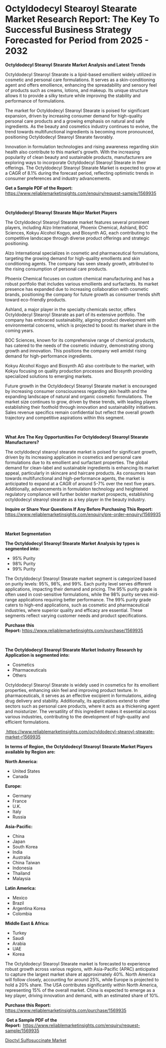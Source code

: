 <p><h1>Octyldodecyl Stearoyl Stearate Market Research Report: The Key To Successful Business Strategy Forecasted for Period from 2025 - 2032</h1></p><p><strong>Octyldodecyl Stearoyl Stearate Market Analysis and Latest Trends</strong></p>
<p><p>Octyldodecyl Stearoyl Stearate is a lipid-based emollient widely utilized in cosmetic and personal care formulations. It serves as a skin-conditioning agent and offers emollience, enhancing the spreadability and sensory feel of products such as creams, lotions, and makeup. Its unique structure allows it to provide a silky texture while improving the stability and performance of formulations.</p><p>The market for Octyldodecyl Stearoyl Stearate is poised for significant expansion, driven by increasing consumer demand for high-quality personal care products and a growing emphasis on natural and safe ingredients. As the beauty and cosmetics industry continues to evolve, the trend towards multifunctional ingredients is becoming more pronounced, positioning Octyldodecyl Stearoyl Stearate favorably. </p><p>Innovation in formulation technologies and rising awareness regarding skin health also contribute to this market's growth. With the increasing popularity of clean beauty and sustainable products, manufacturers are exploring ways to incorporate Octyldodecyl Stearoyl Stearate in their offerings. The Octyldodecyl Stearoyl Stearate Market is expected to grow at a CAGR of 8.1% during the forecast period, reflecting optimistic trends in consumer preferences and industry advancements.</p></p>
<p><strong>Get a Sample PDF of the Report:&nbsp;</strong> <a href="https://www.reliablemarketinsights.com/enquiry/request-sample/1569935?utm_campaign=2183&utm_medium=2&utm_source=Github&utm_content=ia&utm_term=25032025&utm_id=octyldodecyl-stearoyl-stearate">https://www.reliablemarketinsights.com/enquiry/request-sample/1569935</a></p>
<p>&nbsp;</p>
<p><strong>Octyldodecyl Stearoyl Stearate Major Market Players</strong></p>
<p><p>The Octyldodecyl Stearoyl Stearate market features several prominent players, including Alzo International, Phoenix Chemical, Ashland, BOC Sciences, Kokyu Alcohol Kogyo, and Biosynth AG, each contributing to the competitive landscape through diverse product offerings and strategic positioning.</p><p>Alzo International specializes in cosmetic and pharmaceutical formulations, targeting the growing demand for high-quality emollients and skin conditioning agents. The company has seen steady growth, attributed to the rising consumption of personal care products.</p><p>Phoenix Chemical focuses on custom chemical manufacturing and has a robust portfolio that includes various emollients and surfactants. Its market presence has expanded due to increasing collaboration with cosmetic brands, positioning the company for future growth as consumer trends shift toward eco-friendly products.</p><p>Ashland, a major player in the specialty chemicals sector, offers Octyldodecyl Stearoyl Stearate as part of its extensive portfolio. The company has embraced sustainability, aligning product development with environmental concerns, which is projected to boost its market share in the coming years.</p><p>BOC Sciences, known for its comprehensive range of chemical products, has catered to the needs of the cosmetic industry, demonstrating strong growth and innovation. This positions the company well amidst rising demand for high-performance ingredients.</p><p>Kokyu Alcohol Kogyo and Biosynth AG also contribute to the market, with Kokyu focusing on quality production processes and Biosynth providing specialized solutions to emerging markets. </p><p>Future growth in the Octyldodecyl Stearoyl Stearate market is encouraged by increasing consumer consciousness regarding skin health and the expanding landscape of natural and organic cosmetic formulations. The market size continues to grow, driven by these trends, with leading players establishing their foothold through innovation and sustainability initiatives. Sales revenue specifics remain confidential but reflect the overall growth trajectory and competitive aspirations within this segment.</p></p>
<p>&nbsp;</p>
<p><strong>What Are The Key Opportunities For Octyldodecyl Stearoyl Stearate Manufacturers?</strong></p>
<p><p>The octyldodecyl stearoyl stearate market is poised for significant growth, driven by its increasing application in cosmetics and personal care formulations due to its emollient and surfactant properties. The global demand for clean-label and sustainable ingredients is enhancing its market appeal, particularly in skincare and haircare products. As consumers lean towards multifunctional and high-performance agents, the market is anticipated to expand at a CAGR of around 5-7% over the next five years. Additionally, advancements in formulation technology and heightened regulatory compliance will further bolster market prospects, establishing octyldodecyl stearoyl stearate as a key player in the beauty industry.</p></p>
<p><strong>Inquire or Share Your Questions If Any Before Purchasing This Report:</strong> <a href="https://www.reliablemarketinsights.com/enquiry/pre-order-enquiry/1569935?utm_campaign=2183&utm_medium=2&utm_source=Github&utm_content=ia&utm_term=25032025&utm_id=octyldodecyl-stearoyl-stearate">https://www.reliablemarketinsights.com/enquiry/pre-order-enquiry/1569935</a></p>
<p>&nbsp;</p>
<p><strong>Market Segmentation</strong></p>
<p><strong>The Octyldodecyl Stearoyl Stearate Market Analysis by types is segmented into:</strong></p>
<p><ul><li>95% Purity</li><li>98% Purity</li><li>99% Purity</li></ul></p>
<p><p>The Octyldodecyl Stearoyl Stearate market segment is categorized based on purity levels: 95%, 98%, and 99%. Each purity level serves different applications, impacting their demand and pricing. The 95% purity grade is often used in cost-sensitive formulations, while the 98% purity serves mid-range applications requiring better performance. The 99% purity grade caters to high-end applications, such as cosmetic and pharmaceutical industries, where superior quality and efficacy are essential. These segments reflect varying customer needs and product specifications.</p></p>
<p><strong>Purchase this Report:&nbsp;</strong><a href="https://www.reliablemarketinsights.com/purchase/1569935?utm_campaign=2183&utm_medium=2&utm_source=Github&utm_content=ia&utm_term=25032025&utm_id=octyldodecyl-stearoyl-stearate">https://www.reliablemarketinsights.com/purchase/1569935</a></p>
<p>&nbsp;</p>
<p><strong>The Octyldodecyl Stearoyl Stearate Market Industry Research by Application is segmented into:</strong></p>
<p><ul><li>Cosmetics</li><li>Pharmaceuticals</li><li>Others</li></ul></p>
<p><p>Octyldodecyl Stearoyl Stearate is widely used in cosmetics for its emollient properties, enhancing skin feel and improving product texture. In pharmaceuticals, it serves as an effective excipient in formulations, aiding drug delivery and stability. Additionally, its applications extend to other sectors such as personal care products, where it acts as a thickening agent and moisturizer. The versatility of this ingredient makes it essential across various industries, contributing to the development of high-quality and efficient formulations.</p></p>
<p><a href="https://www.reliablemarketinsights.com/octyldodecyl-stearoyl-stearate-market-r1569935?utm_campaign=2183&utm_medium=2&utm_source=Github&utm_content=ia&utm_term=25032025&utm_id=octyldodecyl-stearoyl-stearate">&nbsp;https://www.reliablemarketinsights.com/octyldodecyl-stearoyl-stearate-market-r1569935</a></p>
<p><strong>In terms of Region, the Octyldodecyl Stearoyl Stearate Market Players available by Region are:</strong></p>
<p>
    <p> <strong> North America: </strong>
        <ul>
            <li>United States</li>
            <li>Canada</li>
        </ul>
        </p> 
    <p> <strong> Europe: </strong>
        <ul>
            <li>Germany</li>
            <li>France</li>
            <li>U.K.</li>
            <li>Italy</li>
            <li>Russia</li>
        </ul>
        </p> 
    <p> <strong> Asia-Pacific: </strong>
        <ul>
            <li>China</li>
            <li>Japan</li>
            <li>South Korea</li>
            <li>India</li>
            <li>Australia</li>
            <li>China Taiwan</li>
            <li>Indonesia</li>
            <li>Thailand</li>
            <li>Malaysia</li>
        </ul>
        </p> 
    <p> <strong> Latin America: </strong>
        <ul>
            <li>Mexico</li>
            <li>Brazil</li>
            <li>Argentina Korea</li>
            <li>Colombia</li>
        </ul>
        </p> 
    <p> <strong> Middle East & Africa: </strong>
        <ul>
            <li>Turkey</li>
            <li>Saudi</li>
            <li>Arabia</li>
            <li>UAE</li>
            <li>Korea</li>
        </ul>
    </p>
    </p>
<p><p>The Octyldodecyl Stearoyl Stearate market is forecasted to experience robust growth across various regions, with Asia-Pacific (APAC) anticipated to capture the largest market share at approximately 40%. North America will follow closely, accounting for around 25%, while Europe is projected to hold a 20% share. The USA contributes significantly within North America, representing 15% of the overall market. China is expected to emerge as a key player, driving innovation and demand, with an estimated share of 10%.</p></p>
<p><strong>Purchase this Report: </strong><a href="https://www.reliablemarketinsights.com/purchase/1569935?utm_campaign=2183&utm_medium=2&utm_source=Github&utm_content=ia&utm_term=25032025&utm_id=octyldodecyl-stearoyl-stearate">https://www.reliablemarketinsights.com/purchase/1569935</a></p>
<p>&nbsp;<strong>Get a Sample PDF of the Report:&nbsp;&nbsp;</strong><a href="https://www.reliablemarketinsights.com/enquiry/request-sample/1569935?utm_campaign=2183&utm_medium=2&utm_source=Github&utm_content=ia&utm_term=25032025&utm_id=octyldodecyl-stearoyl-stearate">https://www.reliablemarketinsights.com/enquiry/request-sample/1569935</a></p>
<p><strong></strong></p>
<p><p><a href="https://github.com/SanjidaKhan901/Market-Research-Report-List-2/blob/main/dioctyl-sulfosuccinate-market.md?utm_campaign=2183&utm_medium=2&utm_source=Github&utm_content=ia&utm_term=25032025&utm_id=octyldodecyl-stearoyl-stearate">Dioctyl Sulfosuccinate Market</a></p></p>
